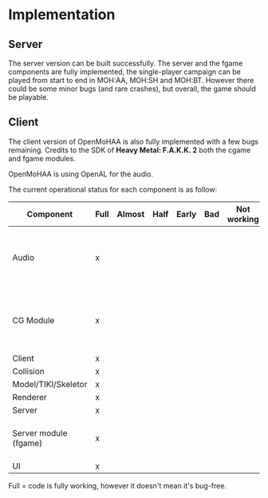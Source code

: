 # Implementation

## Server

The server version can be built successfully. The server and the fgame components are fully implemented, the single-player campaign can be played from start to end in MOH:AA, MOH:SH and MOH:BT. However there could be some minor bugs (and rare crashes), but overall, the game should be playable.

## Client

The client version of OpenMoHAA is also fully implemented with a few bugs remaining. Credits to the SDK of **Heavy Metal: F.A.K.K. 2** both the cgame and fgame modules.

OpenMoHAA is using OpenAL for the audio.

The current operational status for each component is as follow:

| Component               | Full | Almost | Half | Early | Bad | Not working | Comment                                                           |
|-------------------------|------|--------|------|-------|-----|-------------|-------------------------------------------------------------------|
| Audio                   | x    |        |      |       |     |             | Full implementation using OpenAL, some rare bugs can occur        |
| CG Module               | x    |        |      |       |     |             | Some effects can be inaccurate compared to the original game      |
| Client                  | x    |        |      |       |     |             |                                                                   |
| Collision               | x    |        |      |       |     |             |                                                                   |
| Model/TIKI/Skeletor     | x    |        |      |       |     |             |                                                                   |
| Renderer                | x    |        |      |       |     |             |                                                                   |
| Server                  | x    |        |      |       |     |             |                                                                   |
| Server module (fgame)   | x    |        |      |       |     |             | There might still be some AI/gameplay bugs                        |
| UI                      | x    |        |      |       |     |             |                                                                   |

Full = code is fully working, however it doesn't mean it's bug-free.
